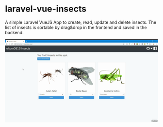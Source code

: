 # laravel-vue-insects
A simple Laravel VueJS App to create, read, update and delete insects.
The list of insects is sortable by drag&drop in the frontend and saved in the backend.

![Screenshot](/screenshot.gif?raw=true "Screenshot")
